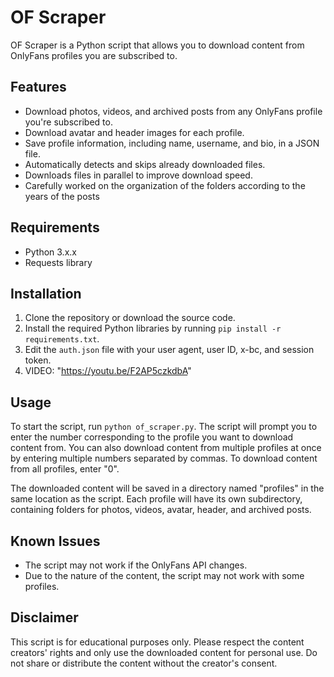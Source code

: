 # OF Scraper

OF Scraper is a Python script that allows you to download content from OnlyFans profiles you are subscribed to.

## Features

- Download photos, videos, and archived posts from any OnlyFans profile you're subscribed to.
- Download avatar and header images for each profile.
- Save profile information, including name, username, and bio, in a JSON file.
- Automatically detects and skips already downloaded files.
- Downloads files in parallel to improve download speed.
- Carefully worked on the organization of the folders according to the years of the posts

## Requirements

- Python 3.x.x
- Requests library

## Installation

1. Clone the repository or download the source code.
2. Install the required Python libraries by running `pip install -r requirements.txt`.
3. Edit the `auth.json` file with your user agent, user ID, x-bc, and session token.
4. VIDEO: "https://youtu.be/F2AP5czkdbA"

## Usage

To start the script, run `python of_scraper.py`. The script will prompt you to enter the number corresponding to the profile you want to download content from. You can also download content from multiple profiles at once by entering multiple numbers separated by commas. To download content from all profiles, enter "0".

The downloaded content will be saved in a directory named "profiles" in the same location as the script. Each profile will have its own subdirectory, containing folders for photos, videos, avatar, header, and archived posts.

## Known Issues

- The script may not work if the OnlyFans API changes.
- Due to the nature of the content, the script may not work with some profiles.

## Disclaimer

This script is for educational purposes only. Please respect the content creators' rights and only use the downloaded content for personal use. Do not share or distribute the content without the creator's consent.
